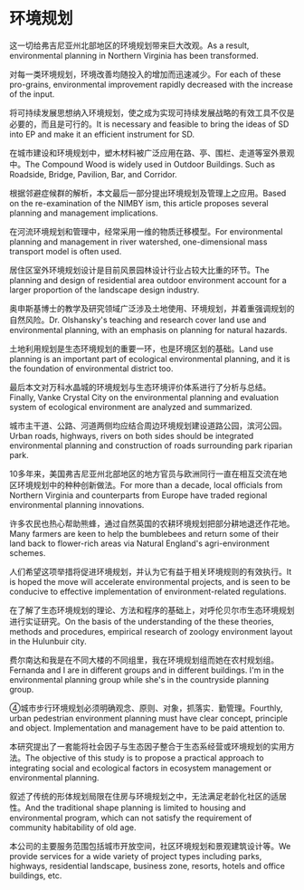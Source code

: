 # 环境规划

<p><span class="chinese">这一切给弗吉尼亚州北部地区的环境规划带来巨大改观。</span><span class="english">As a result, environmental planning in Northern Virginia has been transformed.</span></p>

<p><span class="chinese">对每一类环境规划，环境改善均随投入的增加而迅速减少。</span><span class="english">For each of these pro-grains, environmental improvement rapidly decreased with the increase of the input.</span></p>

<p><span class="chinese">将可持续发展思想纳入环境规划，使之成为实现可持续发展战略的有效工具不仅是必要的，而且是可行的。</span><span class="english">It is necessary and feasible to bring the ideas of SD into EP and make it an efficient instrument for SD.</span></p>

<p><span class="chinese">在城市建设和环境规划中，塑木材料被广泛应用在路、亭、围栏、走道等室外景观中。</span><span class="english">The Compound Wood is widely used in Outdoor Buildings. Such as Roadside, Bridge, Pavilion, Bar, and Corridor.</span></p>

<p><span class="chinese">根据邻避症候群的解析，本文最后一部分提出环境规划及管理上之应用。</span><span class="english">Based on the re-examination of the NIMBY ism, this article proposes several planning and management implications.</span></p>

<p><span class="chinese">在河流环境规划和管理中，经常采用一维的物质迁移模型。</span><span class="english">For environmental planning and management in river watershed, one-dimensional mass transport model is often used.</span></p>

<p><span class="chinese">居住区室外环境规划设计是目前风景园林设计行业占较大比重的环节。</span><span class="english">The planning and design of residential area outdoor environment account for a larger proportion of the landscape design industry.</span></p>

<p><span class="chinese">奥申斯基博士的教学及研究领域广泛涉及土地使用、环境规划，并着重强调规划的自然风险。</span><span class="english">Dr. Olshansky's teaching and research cover land use and environmental planning, with an emphasis on planning for natural hazards.</span></p>

<p><span class="chinese">土地利用规划是生态环境规划的重要一环，也是环境区划的基础。</span><span class="english">Land use planning is an important part of ecological environmental planning, and it is the foundation of environmental district too.</span></p>

<p><span class="chinese">最后本文对万科水晶城的环境规划与生态环境评价体系进行了分析与总结。</span><span class="english">Finally, Vanke Crystal City on the environmental planning and evaluation system of ecological environment are analyzed and summarized.</span></p>

<p><span class="chinese">城市主干道、公路、河道两侧均应结合周边环境规划建设道路公园，滨河公园。</span><span class="english">Urban roads, highways, rivers on both sides should be integrated environmental planning and construction of roads surrounding park riparian park.</span></p>

<p><span class="chinese">10多年来，美国弗吉尼亚州北部地区的地方官员与欧洲同行一直在相互交流在地区环境规划中的种种创新做法。</span><span class="english">For more than a decade, local officials from Northern Virginia and counterparts from Europe have traded regional environmental planning innovations.</span></p>

<p><span class="chinese">许多农民也热心帮助熊蜂，通过自然英国的农耕环境规划把部分耕地退还作花地。</span><span class="english">Many farmers are keen to help the bumblebees and return some of their land back to flower-rich areas via Natural England's agri-environment schemes.</span></p>

<p><span class="chinese">人们希望这项举措将促进环境规划，并认为它有益于相关环境规则的有效执行。</span><span class="english">It is hoped the move will accelerate environmental projects, and is seen to be conducive to effective implementation of environment-related regulations.</span></p>

<p><span class="chinese">在了解了生态环境规划的理论、方法和程序的基础上，对呼伦贝尔市生态环境规划进行实证研究。</span><span class="english">On the basis of the understanding of the these theories, methods and procedures, empirical research of zoology environment layout in the Hulunbuir city.</span></p>

<p><span class="chinese">费尔南达和我是在不同大楼的不同组里，我在环境规划组而她在农村规划组。</span><span class="english">Fernanda and I are in different groups and in different buildings. I'm in the environmental planning group while she's in the countryside planning group.</span></p>

<p><span class="chinese">④城市步行环境规划必须明确观念、原则、对象，抓落实．勤管理。</span><span class="english">Fourthly, urban pedestrian environment planning must have clear concept, principle and object. Implementation and management have to be paid attention to.</span></p>

<p><span class="chinese">本研究提出了一套能将社会因子与生态因子整合于生态系经营或环境规划的实用方法。</span><span class="english">The objective of this study is to propose a practical approach to integrating social and ecological factors in ecosystem management or environmental planning.</span></p>

<p><span class="chinese">叙述了传统的形体规划局限在住房与环境规划之中，无法满足老龄化社区的适居性。</span><span class="english">And the traditional shape planning is limited to housing and environmental program, which can not satisfy the requirement of community habitability of old age.</span></p>

<p><span class="chinese">本公司的主要服务范围包括城市开放空间，社区环境规划和景观建筑设计等。</span><span class="english">We provide services for a wide variety of project types including parks, highways, residential landscape, business zone, resorts, hotels and office buildings, etc.</span></p>

